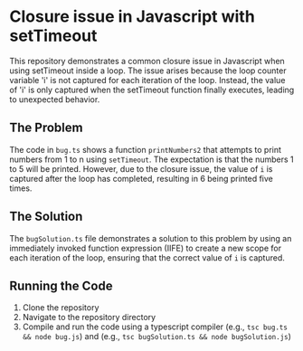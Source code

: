 # Closure issue in Javascript with setTimeout
This repository demonstrates a common closure issue in Javascript when using setTimeout inside a loop. The issue arises because the loop counter variable 'i' is not captured for each iteration of the loop. Instead, the value of 'i' is only captured when the setTimeout function finally executes, leading to unexpected behavior.

## The Problem
The code in `bug.ts` shows a function `printNumbers2` that attempts to print numbers from 1 to n using `setTimeout`. The expectation is that the numbers 1 to 5 will be printed. However, due to the closure issue, the value of `i` is captured after the loop has completed, resulting in 6 being printed five times.

## The Solution
The `bugSolution.ts` file demonstrates a solution to this problem by using an immediately invoked function expression (IIFE) to create a new scope for each iteration of the loop, ensuring that the correct value of `i` is captured.

## Running the Code
1. Clone the repository
2. Navigate to the repository directory
3. Compile and run the code using a typescript compiler (e.g., `tsc bug.ts && node bug.js`) and (e.g., `tsc bugSolution.ts && node bugSolution.js`)